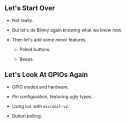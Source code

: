 ## Let's Start Over

* Not really.

* But let's do Blinky again knowing what we know now.

* Then let's add some minor features.

  * Polled buttons.
  
  * Beeps.
  
## Let's Look At GPIOs Again

* GPIO modes and hardware.

* Pin configuration, featuring ugly types.

* Using `hal` with `microbit-v2`.

* Button polling.
